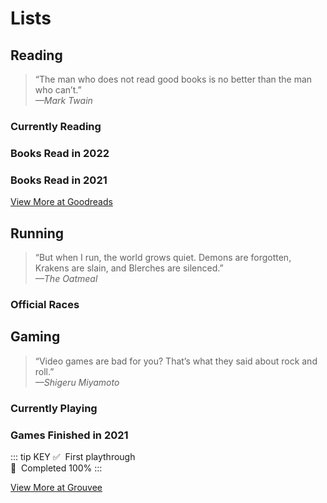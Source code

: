 # Lists

## Reading

> “The man who does not read good books is no better than the man who can’t.”  
  *—Mark Twain*

### Currently Reading
<List-Reading currently sortable />

### Books Read in 2022
<List-Reading :year="2022" />

### Books Read in 2021
<List-Reading :year="2021" sortable />

[View More at Goodreads](https://www.goodreads.com/user/show/4284038-brian-hamburg)

## Running

> “But when I run, the world grows quiet. Demons are forgotten, Krakens are slain, and Blerches are silenced.”  
  *—The Oatmeal*

### Official Races
<List-Running />

## Gaming

> “Video games are bad for you? That’s what they said about rock and roll.”  
  *—Shigeru Miyamoto*

### Currently Playing
<List-Gaming currently sortable />

### Games Finished in 2021

::: tip KEY
:white_check_mark: &nbsp;First playthrough  
:100: &nbsp;Completed 100%
:::

<List-Gaming :year="2021" sortable />

[View More at Grouvee](https://www.grouvee.com/user/burgbits/shelves/148221-finished/)
